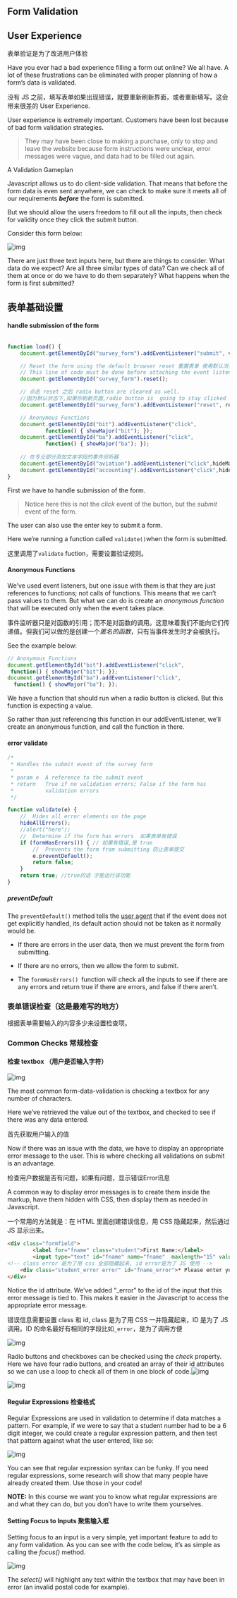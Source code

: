 ## Form Validation



## User Experience

表单验证是为了改进用户体验

Have you ever had a bad experience filling a form out online? We all have. A lot of these frustrations can be eliminated with proper planning of how a form’s data is validated. 

没有 JS 之前，填写表单如果出现错误，就要重新刷新界面，或者重新填写。这会带来很差的 User Experience.

User experience is extremely important. Customers have been lost because of bad form validation strategies. 

> They may have been close to making a purchase, only to stop and leave the website because form instructions were unclear, error messages were vague, and data had to be filled out again. 



A Validation Gameplan

Javascript allows us to do client-side validation. That means that before the form data is even sent anywhere, we can check to make sure it meets all of our requirements ***before*** the form is submitted. 

But we should allow the users freedom to fill out all the inputs, then check for validity once they click the submit button. 

Consider this form below:

![img](file:////Users/liyifan/Library/Group%20Containers/UBF8T346G9.Office/TemporaryItems/msohtmlclip/clip_image002.jpg)

There are just three text inputs here, but there are things to consider. What data do we expect? Are all three similar types of data? Can we check all of them at once or do we have to do them separately? What happens when the form is first submitted?



## 表单基础设置

#### handle submission of the form 

```js

function load() {
	document.getElementById("survey_form").addEventListener("submit", validate);

	// Reset the form using the default browser reset 重置表单 使用默认浏览器重置
	// This line of code must be done before attaching the event listener for the customer reset   
	document.getElementById("survey_form").reset(); 

	// 点击 reset 之后 radio button are cleared as well. 
	//因为默认状态下,如果你刷新页面,radio button is  going to stay clicked 
	document.getElementById("survey_form").addEventListener("reset", resetForm);

	// Anonymous Functions 
	document.getElementById("bit").addEventListener("click",
			function() { showMajor("bit"); });
	document.getElementById("ba").addEventListener("click",
			function() { showMajor("ba"); });
	
	// 在专业部分添加文本字段的事件侦听器
	document.getElementById("aviation").addEventListener("click",hideMajor);
	document.getElementById("accounting").addEventListener("click",hideMajor);
}
```

First we have to handle submission of the form. 

> Notice here this is not the *click* event of the button, but the *submit* event of the form. 

The user can also use the enter key to submit a form. 

Here we’re running a function called `validate()`when the form is submitted.

这里调用了`validate` fuction，需要设置验证规则。



#### Anonymous Functions

We’ve used event listeners, but one issue with them is that they are just references to functions; not calls of functions. This means that we can’t pass values to them. But what we can do is create an *anonymous function* that will be executed only when the event takes place. 

事件监听器只是对函数的引用；而不是对函数的调用。这意味着我们不能向它们传递值。但我们可以做的是创建一个*匿名的函数*，只有当事件发生时才会被执行。

See the example below:

```js
// Anonymous Functions 
document.getElementById("bit").addEventListener("click",
 function() { showMajor("bit"); });
document.getElementById("ba").addEventListener("click",
  function() { showMajor("ba"); });
```

We have a function that should run when a radio button is clicked. But this function is expecting a value. 

So rather than just referencing this function in our addEventListener, we’ll create an anonymous function, and call the function in there.



#### error validate

```js
/*
 * Handles the submit event of the survey form
 *
 * param e  A reference to the submit event
 * return   True if no validation errors; False if the form has
 *          validation errors
 */

function validate(e) {
	//	Hides all error elements on the page
	hideAllErrors();
	//alert("here");
	//	Determine if the form has errors  如果表单有错误
	if (formHasErrors()) { // 如果有错误,是 true
		// 	Prevents the form from submitting 防止表单提交
		e.preventDefault(); 
		return false; 
	}
	return true; //true的话 才能运行该功能
}

```

##### preventDefault

The `preventDefault()` method tells the [user agent](https://developer.mozilla.org/en-US/docs/Glossary/user_agent) that if the event does not get explicitly handled, its default action should not be taken as it normally would be.

- If there are errors in the user data, then we must prevent the form from submitting. 

- If there are no errors, then we allow the form to submit.
-  The `formHasErrors() `function will check all the inputs to see if there are any errors and return true if there are errors, and false if there aren’t. 



### 表单错误检查（这是最难写的地方）

根据表单需要输入的内容多少来设置检查项。



### Common Checks 常规检查

#### 检查 textbox （用户是否输入字符）

 ![img](file:////Users/liyifan/Library/Group%20Containers/UBF8T346G9.Office/TemporaryItems/msohtmlclip/clip_image008.jpg)

The most common form-data-validation is checking a textbox for any number of characters.

Here we’ve retrieved the value out of the textbox, and checked to see if there was any data entered. 

首先获取用户输入的值

Now if there was an issue with the data, we have to display an appropriate error message to the user. This is where checking all validations on submit is an advantage.

检查用户数据是否有问题，如果有问题，显示错误Error讯息

A common way to display error messages is to create them inside the markup, have them hidden with CSS, then display them as needed in Javascript.

一个常用的方法就是：在 HTML 里面创建错误信息，用 CSS 隐藏起来，然后通过 JS 显示出来。

```html
<div class="formfield">
		<label for="fname" class="student">First Name:</label>
		<input type="text" id="fname" name="fname"  maxlength="15" value="" autofocus="autofocus" />		
<!-- class error 是为了用 css 全部隐藏起来, id error是为了 JS 使用 -->
    <div class="student_error error" id="fname_error">* Please enter your first name.</div>
</div>
```

Notice the id attribute. We’ve added “_error” to the id of the input that this error message is tied to. This makes it easier in the Javascript to access the appropriate error message. 

错误信息需要设置 class 和 id, class 是为了用 CSS 一并隐藏起来，ID 是为了 JS 调用。ID 的命名最好有相同的字段比如`_error`，是为了调用方便

![img](file:////Users/liyifan/Library/Group%20Containers/UBF8T346G9.Office/TemporaryItems/msohtmlclip/clip_image012.jpg)

 

Radio buttons and checkboxes can be checked using the *check* property. Here we have four radio buttons, and created an array of their id attributes so we can use a loop to check all of them in one block of code.![img](file:////Users/liyifan/Library/Group%20Containers/UBF8T346G9.Office/TemporaryItems/msohtmlclip/clip_image014.jpg)

![img](file:////Users/liyifan/Library/Group%20Containers/UBF8T346G9.Office/TemporaryItems/msohtmlclip/clip_image016.jpg)



#### Regular Expressions  检查格式

Regular Expressions are used in validation to determine if data matches a pattern. For example, if we were to say that a student number had to be a 6 digit integer, we could create a regular expression pattern, and then test that pattern against what the user entered, like so:

![img](file:////Users/liyifan/Library/Group%20Containers/UBF8T346G9.Office/TemporaryItems/msohtmlclip/clip_image022.jpg)

You can see that regular expression syntax can be funky. If you need regular expressions, some research will show that many people have already created them. Use those in your code!

**NOTE:** In this course we want you to know what regular expressions are and what they can do, but you don’t have to write them yourselves.

#### Setting Focus to Inputs  聚焦输入框

Setting focus to an input is a very simple, yet important feature to add to any form validation. As you can see with the code below, it’s as simple as calling the *focus()* method. 

![img](file:////Users/liyifan/Library/Group%20Containers/UBF8T346G9.Office/TemporaryItems/msohtmlclip/clip_image024.jpg)

The *select()* will highlight any text within the textbox that may have been in error (an invalid postal code for example). 

 

 

 